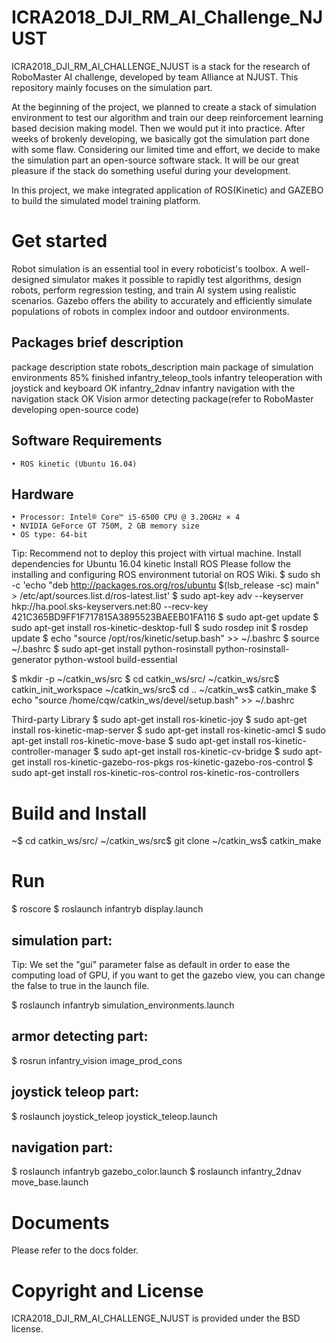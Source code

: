 # ICRA2018_DJI_RM_AI_Challenge_NJUST
ICRA2018_DJI_RM_AI_CHALLENGE_NJUST is a stack for the research of RoboMaster AI challenge, developed by team Alliance at NJUST. This repository mainly focuses on the simulation part.

At the beginning of the project, we planned to create a stack of simulation environment to test our algorithm and train our deep reinforcement learning based decision making model. Then we would put it into practice. After weeks of brokenly developing, we basically got the simulation part done with some flaw. Considering our limited time and effort, we decide to make the simulation part an open-source software stack. It will be our great pleasure if the stack do something useful during your development.

In this project, we make integrated application of ROS(Kinetic) and GAZEBO to build the simulated model training platform.  

# Get  started
Robot simulation is an essential tool in every roboticist's toolbox. A well-designed simulator makes it possible to rapidly test algorithms, design robots, perform regression testing, and train AI system using realistic scenarios. Gazebo offers the ability to accurately and efficiently simulate populations of robots in complex indoor and outdoor environments. 

## Packages brief description
package	description	state
robots_description	main package of simulation environments	85% finished
infantry_teleop_tools	infantry teleoperation with joystick and keyboard	OK
infantry_2dnav	infantry navigation with the navigation stack	OK
Vision	armor detecting package(refer to RoboMaster	developing
	open-source code)
## Software Requirements
	• ROS kinetic (Ubuntu 16.04)
## Hardware
	• Processor: Intel® Core™ i5-6500 CPU @ 3.20GHz × 4 
	• NVIDIA GeForce GT 750M, 2 GB memory size
	• OS type: 64-bit
Tip: Recommend not to deploy this project with virtual machine.
Install dependencies for Ubuntu 16.04 kinetic
Install ROS
Please follow the installing and configuring ROS environment tutorial on ROS Wiki.
$ sudo sh -c 'echo "deb http://packages.ros.org/ros/ubuntu $(lsb_release -sc) main" > /etc/apt/sources.list.d/ros-latest.list'
$ sudo apt-key adv --keyserver hkp://ha.pool.sks-keyservers.net:80 --recv-key 421C365BD9FF1F717815A3895523BAEEB01FA116
$ sudo apt-get update
$ sudo apt-get install ros-kinetic-desktop-full
$ sudo rosdep init
$ rosdep update
$ echo "source /opt/ros/kinetic/setup.bash" >> ~/.bashrc
$ source ~/.bashrc
$ sudo apt-get install python-rosinstall python-rosinstall-generator python-wstool build-essential

$ mkdir -p ~/catkin_ws/src
$ cd catkin_ws/src/
~/catkin_ws/src$ catkin_init_workspace
~/catkin_ws/src$ cd ..
~/catkin_ws$ catkin_make
$ echo "source /home/cqw/catkin_ws/devel/setup.bash" >> ~/.bashrc

Third-party Library
$ sudo apt-get install ros-kinetic-joy
$ sudo apt-get install ros-kinetic-map-server
$ sudo apt-get install ros-kinetic-amcl
$ sudo apt-get install ros-kinetic-move-base
$ sudo apt-get install ros-kinetic-controller-manager
$ sudo apt-get install ros-kinetic-cv-bridge
$ sudo apt-get install ros-kinetic-gazebo-ros-pkgs ros-kinetic-gazebo-ros-control
$ sudo apt-get install ros-kinetic-ros-control ros-kinetic-ros-controllers

# Build and Install
~$ cd catkin_ws/src/
~/catkin_ws/src$ git clone 
~/catkin_ws$ catkin_make
# Run
$ roscore
$ roslaunch infantryb display.launch

## simulation part:
Tip: We set the "gui" parameter false as default in order to ease the computing load of GPU, if you want to get the gazebo view, you can change the false to true in the launch file.

$ roslaunch infantryb simulation_environments.launch


## armor detecting part:
$ rosrun infantry_vision image_prod_cons 




## joystick teleop part:
$ roslaunch joystick_teleop joystick_teleop.launch
 

## navigation part:
$ roslaunch infantryb gazebo_color.launch
$ roslaunch infantry_2dnav move_base.launch
 







# Documents
Please refer to the docs folder.
# Copyright and License
ICRA2018_DJI_RM_AI_CHALLENGE_NJUST is provided under the BSD license.
